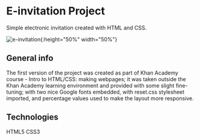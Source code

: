 # E-invitation Project
Simple electronic invitation created with HTML and CSS.

![e-invitation](https://github.com/woleder/e-invitation/blob/master/assets/e-invitation.PNG "e-invitation"){:height="50%" width="50%"}

## General info
The first version of the project was created as part of Khan Academy course - Intro to HTML/CSS: making webpages; it was taken outside the Khan Academy learning environment and provided with some slight fine-tuning; with two nice Google fonts embedded, with reset.css stylesheet imported, and percentage values used to make the layout more responsive.

## Technologies
HTML5
CSS3

